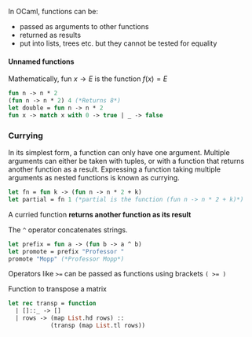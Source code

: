 In OCaml, functions can be:
- passed as arguments to other functions
- returned as results
- put into lists, trees etc.
but they cannot be tested for equality

#### Unnamed functions
Mathematically, $\text{fun}\ x  \to E$ is the function $f(x)=E$
```ocaml
fun n -> n * 2
(fun n -> n * 2) 4 (*Returns 8*)
let double = fun n -> n * 2
fun x -> match x with 0 -> true | _ -> false
```

### Currying
In its simplest form, a function can only have one argument. Multiple arguments can either be taken with tuples, or with a function that returns another function as a result. Expressing a function taking multiple arguments as nested functions is known as currying.
```ocaml
let fn = fun k -> (fun n -> n * 2 + k)
let partial = fn 1 (*partial is the function (fun n -> n * 2 + k)*)
```
A curried function **returns another function as its result**

The `^` operator concatenates strings.

```ocaml
let prefix = fun a -> (fun b -> a ^ b)
let promote = prefix "Professor "
promote "Mopp" (*Professor Mopp*)
```
Operators like `>=` can be passed as functions using brackets `( >= )`

Function to transpose a matrix
```ocaml
let rec transp = function
  | []::_ -> []
  | rows -> (map List.hd rows) ::
            (transp (map List.tl rows))
```


